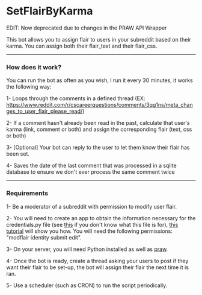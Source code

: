 SetFlairByKarma
======

EDIT: Now deprecated due to changes in the PRAW API Wrapper

This bot allows you to assign flair to users in your subreddit based on their karma. You can assign both their flair_text and their flair_css.
_______

### How does it work?

You can run the bot as often as you wish, I run it every 30 minutes, it works the following way:

1- Loops through the comments in a defined thread (EX: https://www.reddit.com/r/cscareerquestions/comments/3qg1ns/meta_changes_to_user_flair_please_read/)

2- If a comment hasn't already been read in the past, calculate that user's karma (link, comment or both) and assign the corresponding flair (text, css or both)

3- [Optional] Your bot can reply to the user to let them know their flair has been set.

4- Saves the date of the last comment that was processed in a sqlite database to ensure we don't ever process the same comment twice


_______
### Requirements

1- Be a moderator of a subreddit with permission to modify user flair.

2- You will need to create an app to obtain the information necessary for the credentials.py file (see [this](https://github.com/DanyCaissy/Reddit/blob/master/README.md) if you don't know what this file is for), [this tutorial](http://praw.readthedocs.org/en/stable/pages/oauth.html) will show you how. You will need the following permissions: "modflair identity submit edit".

3- On your server, you will need Python installed as well as [praw](http://praw.readthedocs.org/en/stable/index.html#installation).

4- Once the bot is ready, create a thread asking your users to post if they want their flair to be set-up, the bot will assign their flair the next time it is ran.

5- Use a scheduler (such as CRON) to run the script periodically.
